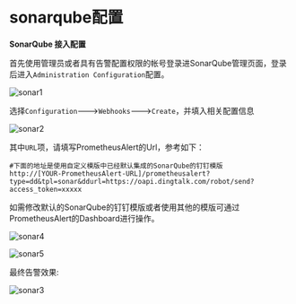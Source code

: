 # sonarqube配置

**SonarQube 接入配置**

首先使用管理员或者具有告警配置权限的帐号登录进SonarQube管理页面，登录后进入`Administration Configuration`配置。

![sonar1](https://gitee.com/feiyu563/PrometheusAlert/raw/master/doc/sonar1.png)

选择`Configuration`---&gt;`Webhooks`---&gt;`Create`，并填入相关配置信息

![sonar2](https://gitee.com/feiyu563/PrometheusAlert/raw/master/doc/sonar2.png)

其中`URL`项，请填写PrometheusAlert的Url，参考如下：

```text
#下面的地址是使用自定义模版中已经默认集成的SonarQube的钉钉模版
http://[YOUR-PrometheusAlert-URL]/prometheusalert?type=dd&tpl=sonar&ddurl=https://oapi.dingtalk.com/robot/send?access_token=xxxxx
```

如需修改默认的SonarQube的钉钉模版或者使用其他的模版可通过PrometheusAlert的Dashboard进行操作。

![sonar4](https://gitee.com/feiyu563/PrometheusAlert/raw/master/doc/sonar4.png)

![sonar5](https://gitee.com/feiyu563/PrometheusAlert/raw/master/doc/sonar5.png)

最终告警效果:

![sonar3](https://gitee.com/feiyu563/PrometheusAlert/raw/master/doc/sonar3.png)

